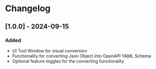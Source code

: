 <!-- Keep a Changelog guide -> https://keepachangelog.com -->

# Changelog

## [1.0.0] - 2024-09-15

### Added

- UI Tool Window for visual conversion 
- Functionality for converting Json Object into OpenAPI YAML Schema
- Optional feature toggles for the converting functionality